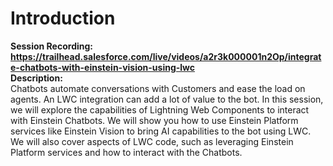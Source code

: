 # Introduction
<b>Session Recording: https://trailhead.salesforce.com/live/videos/a2r3k000001n2Op/integrate-chatbots-with-einstein-vision-using-lwc </b><br>
<b>Description:</b><br>
Chatbots automate conversations with Customers and ease the load on agents. An LWC integration can add a lot of value to the bot. In this session, we will explore the capabilities of Lightning Web Components to interact with Einstein Chatbots. We will show you how to use Einstein Platform services like Einstein Vision to bring AI capabilities to the bot using LWC. We will also cover aspects of LWC code, such as leveraging Einstein Platform services and how to interact with the Chatbots.
